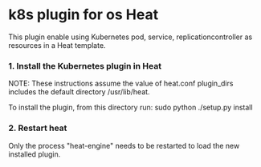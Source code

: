 k8s plugin for os Heat
====================================

This plugin enable using Kubernetes pod, service, replicationcontroller as resources in a Heat template.


### 1. Install the Kubernetes plugin in Heat

NOTE: These instructions assume the value of heat.conf plugin_dirs includes the
default directory /usr/lib/heat.

To install the plugin, from this directory run:
    sudo python ./setup.py install

### 2. Restart heat

Only the process "heat-engine" needs to be restarted to load the new installed
plugin.
